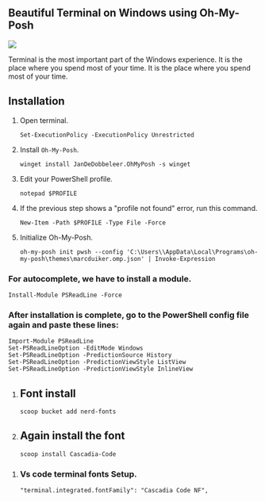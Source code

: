 <h2>Beautiful Terminal on Windows using Oh-My-Posh</h2>

<img src="https://i.ibb.co/7t76qDP/New-Project.png" />

<p>Terminal is the most important part of the Windows experience. It is the place where you spend most of your time. It is the place where you spend most of your time.</p>

<h2> Installation </h2>

<ol>
  <li>
    <p>Open terminal.</p>
    <pre><code>Set-ExecutionPolicy -ExecutionPolicy Unrestricted</code></pre>
  </li>
  <li>
    <p>Install <code>Oh-My-Posh</code>.</p>
    <pre><code>winget install JanDeDobbeleer.OhMyPosh -s winget</code></pre>
  </li>
  <li>
    <p>Edit your PowerShell profile.</p>
    <pre><code>notepad $PROFILE</code></pre>
  </li>
  <li>
    <p>If the previous step shows a "profile not found" error, run this command.</p>
    <pre><code>New-Item -Path $PROFILE -Type File -Force</code></pre>
  </li>
  <li>
    <p>Initialize Oh-My-Posh.</p>
    <pre><code>oh-my-posh init pwsh --config 'C:\Users\<username>\AppData\Local\Programs\oh-my-posh\themes\marcduiker.omp.json' | Invoke-Expression</code></pre>
  </li>
</ol>

<h3> For autocomplete, we have to install a module.</h3>

<pre><code>Install-Module PSReadLine -Force</code></pre>

<h3>After installation is complete, go to the PowerShell config file again and paste these lines:</h3>

<pre><code>Import-Module PSReadLine
Set-PSReadLineOption -EditMode Windows
Set-PSReadLineOption -PredictionSource History
Set-PSReadLineOption -PredictionViewStyle ListView
Set-PSReadLineOption -PredictionViewStyle InlineView</code></pre>

<ol>
  <li>
  <h2> Font install </h2>

<pre><code>scoop bucket add nerd-fonts</code></pre>

  </li>
  <li>
  <h2>Again install the font</h2>

<pre><code>scoop install Cascadia-Code</code></pre>
  </li>
 </ol>

<ol>
<li>
<h3>Vs code terminal fonts Setup.</h3>

<pre><code>"terminal.integrated.fontFamily": "Cascadia Code NF",</code></pre>
</li>
</ol>
